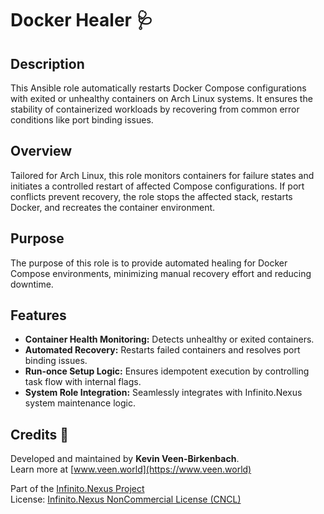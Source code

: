 # Docker Healer 🩺

## Description

This Ansible role automatically restarts Docker Compose configurations with exited or unhealthy containers on Arch Linux systems. It ensures the stability of containerized workloads by recovering from common error conditions like port binding issues.  

## Overview

Tailored for Arch Linux, this role monitors containers for failure states and initiates a controlled restart of affected Compose configurations. If port conflicts prevent recovery, the role stops the affected stack, restarts Docker, and recreates the container environment.

## Purpose

The purpose of this role is to provide automated healing for Docker Compose environments, minimizing manual recovery effort and reducing downtime.

## Features

- **Container Health Monitoring:** Detects unhealthy or exited containers.
- **Automated Recovery:** Restarts failed containers and resolves port binding issues.
- **Run-once Setup Logic:** Ensures idempotent execution by controlling task flow with internal flags.
- **System Role Integration:** Seamlessly integrates with Infinito.Nexus system maintenance logic.

## Credits 📝

Developed and maintained by **Kevin Veen-Birkenbach**.  
Learn more at [www.veen.world](https://www.veen.world)

Part of the [Infinito.Nexus Project](https://s.infinito.nexus/code)  
License: [Infinito.Nexus NonCommercial License (CNCL)](https://s.infinito.nexus/license)
